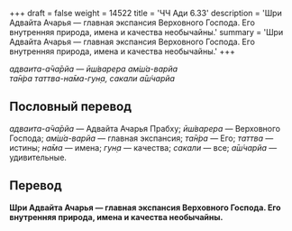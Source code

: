 +++
draft = false
weight = 14522
title = 'ЧЧ Ади 6.33'
description = 'Шри Адвайта Ачарья — главная экспансия Верховного Господа. Его внутренняя природа, имена и качества необычайны.'
summary = 'Шри Адвайта Ачарья — главная экспансия Верховного Господа. Его внутренняя природа, имена и качества необычайны.'
+++

_адваита-а̄ча̄рйа — ӣш́варера ам̇ш́а-варйа  
та̄н̇ра таттва-на̄ма-гун̣а, сакали а̄ш́чарйа_

## Пословный перевод

_адваита_\-_а̄ча̄рйа_ — Адвайта Ачарья Прабху; _ӣш́варера_ — Верховного Господа; _ам̇ш́а_\-_варйа_ — главная экспансия; _та̄н̇ра_ — Его; _таттва_ — истины; _на̄ма_ — имена; _гун̣а_ — качества; _сакали_ — все; _а̄ш́чарйа_ — удивительные.

## Перевод

**Шри Адвайта Ачарья — главная экспансия Верховного Господа. Его внутренняя природа, имена и качества необычайны.**
